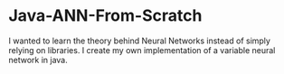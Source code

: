 # Java-ANN-From-Scratch
I wanted to learn the theory behind Neural Networks instead of simply relying on libraries. I create my own implementation of a variable neural network in java.
